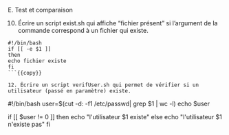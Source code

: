 E.	Test et comparaison

10.	Écrire un script exist.sh qui affiche “fichier présent” si l’argument de la commande correspond à un fichier qui existe.

```
#!/bin/bash
if [[ -e $1 ]]
then
echo fichier existe  
fi
```{{copy}}

12.	Écrire un script verifUser.sh qui permet de vérifier si un utilisateur (passé en paramètre) existe.

```
#!/bin/bash
user=$(cut -d: -f1 /etc/passwd| grep $1 | wc -l)
echo $user

if [[ $user !=  0  ]]
then
        echo "l'utilisateur $1 existe"
else
        echo "l'utilisateur $1 n'existe pas"
fi
```{{copy}}
